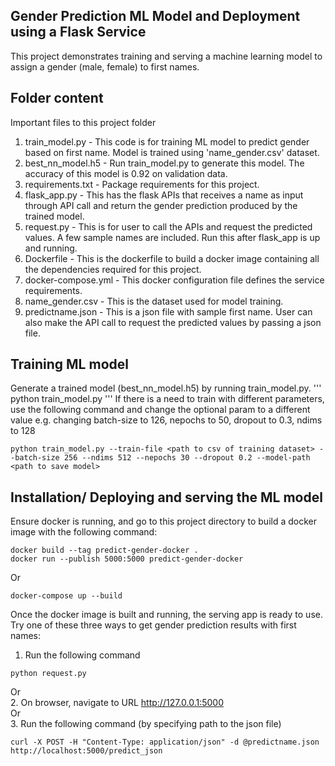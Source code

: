 ## Gender Prediction ML Model and Deployment using a Flask Service
This project demonstrates training and serving a machine learning model to assign a gender (male, female) to first names.

## Folder content
Important files to this project folder
1. train_model.py - This code is for training ML model to predict gender based on first name. Model is trained using 'name_gender.csv' dataset.
2. best_nn_model.h5 - Run train_model.py to generate this model. The accuracy of this model is 0.92 on validation data.
3. requirements.txt - Package requirements for this project.
4. flask_app.py - This has the flask APIs that receives a name as input through API call and return the gender prediction produced by the trained model.
5. request.py - This is for user to call the APIs and request the predicted values. A few sample names are included. Run this after flask_app is up and running.
6. Dockerfile - This is the dockerfile to build a docker image containing all the dependencies required for this project.
7. docker-compose.yml - This docker configuration file defines the service requirements.
8. name_gender.csv - This is the dataset used for model training.
9. predictname.json - This is a json file with sample first name. User can also make the API call to request the predicted values by passing a json file.

## Training ML model
Generate a trained model (best_nn_model.h5) by running train_model.py. 
'''
python train_model.py
'''
If there is a need to train with different parameters, use the following command and change the optional param to a different value
e.g. changing batch-size to 126, nepochs to 50, dropout to 0.3, ndims to 128
```
python train_model.py --train-file <path to csv of training dataset> --batch-size 256 --ndims 512 --nepochs 30 --dropout 0.2 --model-path <path to save model>
```

## Installation/ Deploying and serving the ML model
Ensure docker is running, and go to this project directory to build a docker image with the following command:
```
docker build --tag predict-gender-docker .
docker run --publish 5000:5000 predict-gender-docker
```
Or
```
docker-compose up --build
```

Once the docker image is built and running, the serving app is ready to use. Try one of these three ways to get gender prediction results with first names:
1. Run the following command
```
python request.py 
```
Or <br>
2. On browser, navigate to URL http://127.0.0.1:5000
<br> Or <br>
3. Run the following command (by specifying path to the json file)
```
curl -X POST -H "Content-Type: application/json" -d @predictname.json http://localhost:5000/predict_json 
```
